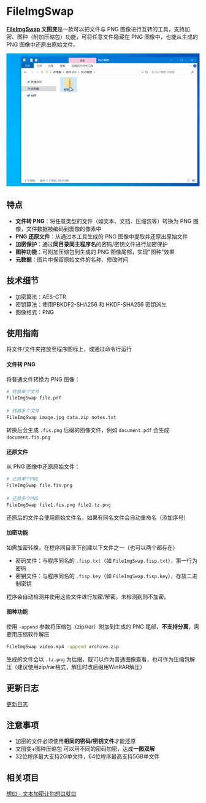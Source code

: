 # FileImgSwap

**[FileImgSwap](https://github.com/fzxx/FileImgSwap) 文图变**是一款可以把文件与 PNG 图像进行互转的工具，支持加密、图种（附加压缩包）功能，可将任意文件隐藏在 PNG 图像中，也能从生成的 PNG 图像中还原出原始文件。

![](FileImgSwap.gif)

## 特点

- **文件转 PNG**：将任意类型的文件（如文本、文档、压缩包等）转换为 PNG 图像，文件数据被编码到图像的像素中
- **PNG 还原文件**：从通过本工具生成的 PNG 图像中提取并还原出原始文件
- **加密保护**：通过**同目录同主程序名**的密码/密钥文件进行加密保护
- **图种功能**：可附加压缩包到生成的 PNG 图像尾部，实现"图种"效果
- **元数据**：图片中保留原始文件的名称、修改时间

## 技术细节

- 加密算法：AES-CTR
- 密钥算法：使用PBKDF2-SHA256 和 HKDF-SHA256 密钥派生
- 图像格式：PNG

## 使用指南

将文件/文件夹拖放至程序图标上，或通过命令行运行
#### 文件转 PNG

将普通文件转换为 PNG 图像：
```bash
# 转换单个文件
FileImgSwap file.pdf

# 转换多个文件
FileImgSwap image.jpg data.zip notes.txt
```

转换后会生成 `.fis.png` 后缀的图像文件，例如 `document.pdf` 会生成 `document.fis.png`

#### 还原文件

从 PNG 图像中还原原始文件：
```bash
# 还原单个PNG
FileImgSwap file.fis.png

# 还原多个PNG
FileImgSwap file1.fis.png file2.tz.png
```

还原后的文件会使用原始文件名，如果有同名文件会自动重命名（添加序号）

#### 加密功能

如需加密转换，在程序同目录下创建以下文件之一（也可以两个都存在）
- 密码文件：与程序同名的 `.fisp.txt`（如 `FileImgSwap.fisp.txt`），第一行为密码
- 密钥文件：与程序同名的 `.fisp.key`（如 `FileImgSwap.fisp.key`），存放二进制密钥

程序会自动检测并使用这些文件进行加密/解密，未检测到则不加密。

#### 图种功能

使用 `-append` 参数将压缩包（zip/rar）附加到生成的 PNG 尾部，**不支持分离**，需要用压缩软件解压
```bash
FileImgSwap video.mp4 -append archive.zip
```

生成的文件会以 `.tz.png` 为后缀，既可以作为普通图像查看，也可作为压缩包解压（建议使用zip/rar格式，解压时改后缀用WinRAR解压）

## 更新日志

[更新日志](CHANGELOG.md)

## 注意事项

- 加密的文件必须使用**相同的密码/密钥文件**才能还原
- 文图变+图种压缩包 可以用不同的密码加密，达成**一图双解**
- 32位程序最大支持2G单文件，64位程序最高支持5GB单文件

## 相关项目

[想曰 - 文本加密让你想曰就曰](https://github.com/fzxx/XiangYue)